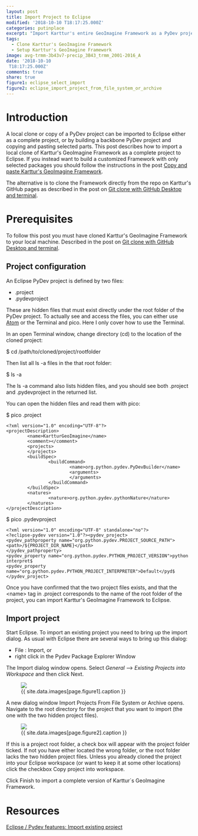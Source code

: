 ```yaml
---
layout: post
title: Import Project to Eclipse
modified: '2018-10-10 T18:17:25.000Z'
categories: putinplace
excerpt: "Import Karttur's entire GeoImagine Framework as a PyDev project to Eclipse"
tags:
  - Clone Karttur's GeoImagine Framework
  - Setup Karttur's GeoImagine Framework
image: avg-trmm-3b43v7-precip_3B43_trmm_2001-2016_A
date: '2018-10-10
 T18:17:25.000Z'
comments: true
share: true
figure1: eclipse_select_import
figure2: eclipse_import_project_from_file_system_or_archive
---
```


# Introduction

A local clone or copy of a PyDev project can be imported to <span class='app'>Eclipse</span> either as a complete project, or by building a backbone PyDev project and copying and pasting selected parts. This post describes how to import a local clone of Karttur's GeoImagine Framework as a complete project to <span class='app'>Eclipse</span>. If you instead want to build a customized Framework with only selected packages you should follow the instructions in the post [Copy and paste Karttur's GeoImagine Framework](../putinplace-copy-project-eclipse/).

The alternative is to clone the Framework directly from the repo on Karttur's GitHub pages as described in the post on [Git clone with GitHub Desktop and terminal](../putinplace-clone-desktop-git/).

# Prerequisites

To follow this post you must have cloned Karttur's GeoImagine Framework to your local machine. Described in the post on [Git clone with GitHub Desktop and terminal](../putinplace-clone-desktop-git).

## Project configuration

An Eclipse PyDev project is defined by two files:

- <span class='file'>.project</span>
- <span class='file'>.pydevproject</span>

These are hidden files that must exist directly under the root folder of the PyDev project. To actually see and access the files, you can either use [<span class='app'>Atom</span>](https://karttur.github.io/setup-blog/2017/12/21/setup-blog-tools.html#install-atom) or the <span class='app'>Terminal</span> and <span class='terminalapp'>pico</span>. Here I only cover how to use the <span class='app'>Terminal</span>.

In an open <span class='app'>Terminal</span> window, change directory (<span class='terminal'>cd</span>) to the location of the cloned project:

<span class='terminal'>$ cd /path/to/cloned/project/rootfolder</span>

Then list all <span class='terminal'>ls -a</span> files in the that root folder:

<span class='terminal'>$ ls -a</span>

The <span class='terminal'>ls -a</span> command also lists hidden files, and you should see both <span class='terminal'>.project</span> and <span class='terminal'>.pydevproject</span> in the returned list.

You can open the hidden files and read them with <span class ='terminalapp'>pico</span>:

<span class='terminal'>$ pico .project</span>

```
<?xml version="1.0" encoding="UTF-8"?>
<projectDescription>
        <name>KartturGeoImagine</name>
        <comment></comment>
        <projects>
        </projects>
        <buildSpec>
                <buildCommand>
                        <name>org.python.pydev.PyDevBuilder</name>
                        <arguments>
                        </arguments>
                </buildCommand>
        </buildSpec>
        <natures>
                <nature>org.python.pydev.pythonNature</nature>
        </natures>
</projectDescription>
```

<span class='terminal'>$ pico .pydevproject</span>

```
<?xml version="1.0" encoding="UTF-8" standalone="no"?>
<?eclipse-pydev version="1.0"?><pydev_project>
<pydev_pathproperty name="org.python.pydev.PROJECT_SOURCE_PATH">
<path>/${PROJECT_DIR_NAME}</path>
</pydev_pathproperty>
<pydev_property name="org.python.pydev.PYTHON_PROJECT_VERSION">python interpret$
<pydev_property name="org.python.pydev.PYTHON_PROJECT_INTERPRETER">Default</pyd$
</pydev_project>
```

Once you have confirmed that the two project files exists, and that the \<name\> tag in <span class='file'>.project</span> corresponds to the name of the root folder of the project, you can import Karttur's GeoImagine Framework to Eclipse.

## Import project

Start <span class='app'>Eclipse</span>. To import an existing project you need to bring up the import dialog. As usual with <span class='app'>Eclipse</span> there are several ways to bring up this dialog:

- <span class='menu'>File : Import</span>, or
- right click in the <span class='tab'>Pydev Package Explorer Window</span>

The <span class='tab'>Import</span> dialog window opens. Select _General_ --> _Existing Projects into Workspace_ and then click <span class='button'>Next</span>.

<figure>
<img src="{{ site.commonurl }}/images/{{ site.data.images[page.figure1].file }}">
<figcaption> {{ site.data.images[page.figure1].caption }} </figcaption>
</figure>

A new dialog window <span class='tab'>Import Projects From File System or Archive</span> opens. Navigate to the root directory for the project that you want to import (the one with the two hidden project files).

<figure>
<img src="{{ site.commonurl }}/images/{{ site.data.images[page.figure2].file }}">
<figcaption> {{ site.data.images[page.figure2].caption }} </figcaption>
</figure>

If this is a project root folder, a check box will appear with the project folder ticked. If not you have either located the wrong folder, or the root folder lacks the two hidden project files. Unless you already cloned the project into your Eclipse workspace (or want to keep it at some other locations) click the checkbox <span class='textbox'>Copy project into workspace</span>.

Click <span class='button'>Finish</span> to import a complete version of Karttur´s GeoImagine Framework.

# Resources

[Eclipse / Pydev features: Import existing project](https://sites.google.com/site/bcgeopython/examples/eclipse-pydev/eclipse-pydev-features-import-existing-project)
